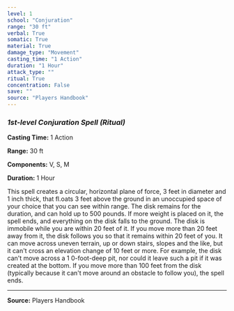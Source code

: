 ```yaml
---
level: 1
school: "Conjuration"
range: "30 ft"
verbal: True
somatic: True
material: True
damage_type: "Movement"
casting_time: "1 Action"
duration: "1 Hour"
attack_type: ""
ritual: True
concentration: False
save: ""
source: "Players Handbook"
---
```


### *1st-level Conjuration Spell* *(Ritual)*

**Casting Time:** 1 Action

**Range:** 30 ft

**Components:** V, S, M

**Duration:** 1 Hour

This spell creates a circular, horizontal plane of force, 3 feet in diameter and 1 inch thick, that fl.oats 3 feet above the ground in an unoccupied space of your choice that you can see within range. The disk remains for the duration, and can hold up to 500 pounds. If more weight is placed on it, the spell ends, and everything on the disk falls to the ground. The disk is immobile while you are within 20 feet of it. If you move more than 20 feet away from it, the disk follows you so that it remains within 20 feet of you. It can move across uneven terrain, up or down stairs, slopes and the like, but it can't cross an elevation change of 10 feet or more. For example, the disk can't move across a 1 0-foot-deep pit, nor could it leave such a pit if it was created at the bottom. If you move more than 100 feet from the disk (typically because it can't move around an obstacle to follow you), the spell ends.

---
**Source:** Players Handbook

